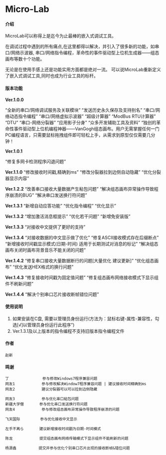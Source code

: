 # Micro-Lab

#### 介绍
MicroLab可以称得上是迄今为止最棒的嵌入式调试工具。

在调试过程中遇到的所有痛点,在这里都得以解决，并引入了很多新的功能，如串口/网络示波器, 串口/网络指令编程，革命性的事件驱动型上位机生成器——组态画布等数十个功能。

无论是在使用手感上还是功能实用方面都是绝对一流。
可以说MicroLab重新定义了嵌入式调试工具,同时也成为行业工具的标杆。

#### 版本功能

 **Ver.1.0.0** 

“全新的串口/网络调试服务及关联模块”
“发送历史永久保存及支持别名”
“串口/网络动态指令编程”
“串口/网络虚拟示波器”
“超级计算器”
“ModBus RTU计算器”
“DTU”
“串口-网络分裂器”
“应用影子分身”
“众多开发辅助工具及资料”
“独创的革命性事件驱动型上位机编程神器——VanGogh组态画布。用户无需掌握任何一门PC编程语言，只需要鼠标拖拽组件即可轻松上手，从需求到原型仅仅需要几分钟！

 **Ver.1.0.1** 

“修复多网卡检测程序闪退问题”

**Ver.1.1.0** 
“修改接收时间戳,精确到ms”
“修改分裂器拉到边侧自动隐藏”
“优化分裂器显示内容”

**Ver.1.2.2**
“改善串口接收大量数据产生粘包问题”
“解决组态画布异常操作导致程序崩溃的BUG”
“解决串口发送换行符问题”

**Ver.1.3.1**
“新增自动应答功能”
“优化指令编程”
“优化显示”

**Ver.1.3.2**
“增加激活消息框提示”
“优化若干问题”
“新增免安装版”

**Ver.1.3.3**
“对接收中文提供了更好的支持”

**Ver.1.3.4**
“对接收数据的中文显示做了优化”
“修复ASCII接收模式存在后缀断点”
“新增接收时间戳显示模式(日期-时间) 适用于长期测试对消息的标记”
“解决组态画布关闭时画布背景音乐不能关闭的问题”

**Ver.1.4.2**
“修复串口接收大量数据断行的问题[大量优化 建议更新]”
“优化组态画布”
“优化发送HEX格式的换行问题”

**Ver.1.4.3**
“修复接收时间戳为固定值问题”
“修复组态画布网络接收模式下显示组件不刷新问题”

**Ver.1.4.4**
“解决个别串口芯片接收断帧错位问题”

#### 使用说明

1.  如果安装在C盘, 需要以管理员身份运行(方法为：鼠标右键-属性-兼容性，勾选[√]以管理员身份运行此程序”)
2.  Ver.1.3.1及以上版本的指令编程不支持旧版本指令编程文件

#### 作者
    赵新
            
#### 鸣谢
    丁               参与修改Windows7程序兼容问题
    网友1            参与修改解决Window7程序兼容问题 | 建议接收时间精确到ms
    网友2            建议分裂器可以可以拉到边侧隐藏
    
    网友3            参与优化串口粘包问题
    新疆大学僧       参与优化串口发送换行符问题
    网友4            参与修改组态画布异常操作导致程序崩溃的问题  

    飞天国际         参与优化接收中文显示

    左手不离ら       建议新增接收时间戳为日期-时间模式

    陈龙            提交组态画布网络传输模式下显示组件不能刷新的问题

    杨源鑫          提交并参与优化个别串口芯片出现的接收断帧&错位问题

